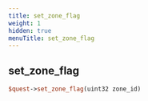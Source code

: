 ```yaml
---
title: set_zone_flag
weight: 1
hidden: true
menuTitle: set_zone_flag
---
```

## set_zone_flag
```perl
$quest->set_zone_flag(uint32 zone_id)
```